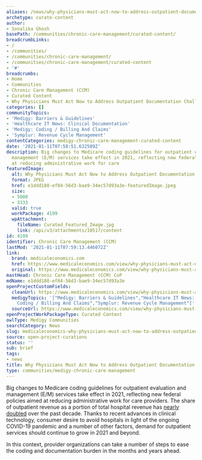 ```yaml
---
aliases: /news/why-physicians-must-act-now-to-address-outpatient-documentation-challenges
archetype: curate-content
author:
- Sonalika Ghosh
basePath: /communities/chronic-care-management/curated-content/
breadcrumbLinks:
- /
- /communities/
- /communities/chronic-care-management/
- /communities/chronic-care-management/curated-content
- '#'
breadcrumbs:
- Home
- Communities
- Chronic Care Management (CCM)
- Curated Content
- Why Physicians Must Act Now to Address Outpatient Documentation Challenges
categories: []
communityTopics:
- 'Medigy: Barriers & Guidelines'
- 'Healthcare IT News: Clinical Documentation'
- 'Medigy: Coding / Billing And Claims'
- 'Symplur: Revenue Cycle Management'
contentCategories: medigy-chronic-care-management-curated-content
date: '2021-01-11T07:58:51.632589Z'
description: Big changes to Medicare coding guidelines for outpatient evaluation and
  management (E/M) services take effect in 2021, reflecting new federal policies aimed
  at reducing administrative work for care
featuredImage:
  alt: Why Physicians Must Act Now to Address Outpatient Documentation Challenges
  format: JPEG
  href: e1ddd188-ef84-56d3-bae9-34ec57d93a3e-featuredImage.jpeg
  size:
  - 5000
  - 3333
  valid: true
  workPackage: 4199
  wpAttachment:
    fileName: Curated_Featured_Image.jpg
    link: /api/v3/attachments/10517/content
id: 4199
identifier: Chronic Care Management (CCM)
lastMod: '2021-01-11T07:59:13.446072Z'
link:
  brand: medicaleconomics.com
  href: https://www.medicaleconomics.com/view/why-physicians-must-act-now-to-address-outpatient-documentation-challenges
  original: https://www.medicaleconomics.com/view/why-physicians-must-act-now-to-address-outpatient-documentation-challenges
mastHead: Chronic Care Management (CCM) CoP
mdName: e1ddd188-ef84-56d3-bae9-34ec57d93a3e
openProjectCustomFields:
  cleanUrl: https://www.medicaleconomics.com/view/why-physicians-must-act-now-to-address-outpatient-documentation-challenges
  medigyTopics: '["Medigy: Barriers & Guidelines","Healthcare IT News: Clinical Documentation","Medigy:
    Coding / Billing And Claims","Symplur: Revenue Cycle Management"]'
  sourceUrl: https://www.medicaleconomics.com/view/why-physicians-must-act-now-to-address-outpatient-documentation-challenges
openProjectWorkPackageType: Curated Content
owlType: Medigy Communities
searchCategory: News
slug: medicaleconomics-why-physicians-must-act-now-to-address-outpatient-documentation-challenges
source: open-project-curations
status: ''
sub: brief
tags:
- news
title: Why Physicians Must Act Now to Address Outpatient Documentation Challenges
type: communities/medigy-chronic-care-management
---
```


<p>Big changes to Medicare coding guidelines for outpatient evaluation and management (E/M) services take effect in 2021, reflecting new federal policies aimed at reducing administrative work for care providers. The share of outpatient revenue as a portion of total hospital revenue has&nbsp;<a href="https://www2.deloitte.com/us/en/insights/industry/health-care/outpatient-virtual-health-care-trends.html">nearly doubled</a>&nbsp;over the past decade. Thanks to recent advances in clinical technology, consumer desire to avoid hospitals in light of the ongoing COVID-19 pandemic and a number of other factors, demand for outpatient services should continue to grow in 2021 and beyond.&nbsp;</p><p>In this context, provider organizations can take a number of steps to ease the coding and documentation burden in the months and years ahead.</p>
